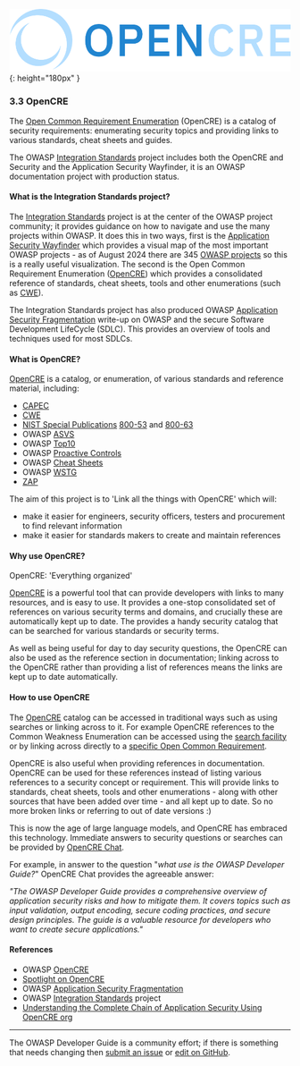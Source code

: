 ![OpenCRE logo](../assets/images/logos/opencre.png "OWASP OpenCRE"){: height="180px" }

### 3.3 OpenCRE

The [Open Common Requirement Enumeration][opencre] (OpenCRE) is a catalog of security requirements:
enumerating security topics and providing links to various standards, cheat sheets and guides.

The OWASP [Integration Standards][intstand] project includes both the OpenCRE and Security
and the Application Security Wayfinder, it is an OWASP documentation project with production status.

#### What is the Integration Standards project?

The [Integration Standards][intstand] project is at the center of the OWASP project community;
it provides guidance on how to navigate and use the many projects within OWASP.
It does this in two ways, first is the [Application Security Wayfinder][intstand] which provides a visual map
of the most important OWASP projects - as of August 2024 there are 345 [OWASP projects][projects]
so this is a really useful visualization.
The second is the Open Common Requirement Enumeration ([OpenCRE][opencre]) which provides a consolidated reference of
standards, cheat sheets, tools and other enumerations (such as [CWE][cwe]).

The Integration Standards project has also produced OWASP [Application Security Fragmentation][sdlc]
write-up on OWASP and the secure Software Development LifeCycle (SDLC).
This provides an overview of tools and techniques used for most SDLCs.

#### What is OpenCRE?

[OpenCRE][opencre] is a catalog, or enumeration, of various standards and reference material, including:

* [CAPEC][capecocre]
* [CWE][cweocre]
* [NIST Special Publications][nist] [800-53][nist53] and [800-63][nist63]
* OWASP [ASVS][asvs]
* OWASP [Top10][top10ocre]
* OWASP [Proactive Controls][proactiveocre]
* OWASP [Cheat Sheets][csocre]
* OWASP [WSTG][wstgocre]
* [ZAP][zapocre]

The aim of this project is to 'Link all the things with OpenCRE' which will:

* make it easier for engineers, security officers, testers and procurement to find relevant information
* make it easier for standards makers to create and maintain references

#### Why use OpenCRE?

OpenCRE: 'Everything organized'

[OpenCRE][opencre] is a powerful tool that can provide developers with links to many resources, and is easy to use.
It provides a one-stop consolidated set of references on various security terms and domains,
and crucially these are automatically kept up to date.
The provides a handy security catalog that can be searched for various standards or security terms.

As well as being useful for day to day security questions,
the OpenCRE can also be used as the reference section in documentation;
linking across to the OpenCRE rather than providing a list of references means the links are kept up to date automatically.

#### How to use OpenCRE

The [OpenCRE][opencre] catalog can be accessed in traditional ways such as using searches or linking across to it.
For example OpenCRE references to the Common Weakness Enumeration can be accessed using the [search facility][cweocre]
or by linking across directly to a [specific Open Common Requirement][cwe1002].

OpenCRE is also useful when providing references in documentation.
OpenCRE can be used for these references instead of listing various references to a security concept or requirement.
This will provide links to standards, cheat sheets, tools and other enumerations -
along with other sources that have been added over time - and all kept up to date.
So no more broken links or referring to out of date versions :)

This is now the age of large language models, and OpenCRE has embraced this technology.
Immediate answers to security questions or searches can be provided by [OpenCRE Chat][opencrechat].

For example, in answer to the question "_what use is the OWASP Developer Guide?_"
OpenCRE Chat provides the agreeable answer:

_"The OWASP Developer Guide provides a comprehensive overview of application security risks and how to mitigate them._
_It covers topics such as input validation, output encoding, secure coding practices, and secure design principles._
_The guide is a valuable resource for developers who want to create secure applications."_

#### References

* OWASP [OpenCRE][opencre]
* [Spotlight on OpenCRE][spotlight28]
* OWASP [Application Security Fragmentation][sdlc]
* OWASP [Integration Standards][intstand] project
* [Understanding the Complete Chain of Application Security Using OpenCRE org][opencretalk]

----

The OWASP Developer Guide is a community effort; if there is something that needs changing
then [submit an issue][issue0503] or [edit on GitHub][edit0503].

[asvs]: https://owasp.org/www-project-application-security-verification-standard/
[capecocre]: https://opencre.org/search/CAPEC
[csocre]: https://opencre.org/search/OWASP%20Cheat%20Sheets
[cweocre]: https://opencre.org/search/CWE
[cwe]: https://cwe.mitre.org/
[cwe1002]: https://www.opencre.org/node/standard/CWE/sectionid/1002
[edit0503]: https://github.com/OWASP/www-project-developer-guide/blob/main/draft/05-requirements/03-opencre.md
[intstand]: https://owasp.org/www-project-integration-standards/
[issue0503]: https://github.com/OWASP/DevGuide/issues/new?labels=content&template=request.md&title=Update:%2005-requirements/03-opencre
[nist]: https://csrc.nist.gov/
[nist53]: https://www.nist.gov/privacy-framework/nist-privacy-framework-and-cybersecurity-framework-nist-special-publication-800-53
[nist63]: https://pages.nist.gov/800-63-3/
[opencre]: https://www.opencre.org/
[opencrechat]: https://www.opencre.org/chatbot
[opencretalk]: https://www.youtube.com/watch?v=VPOkT9quve0
[proactiveocre]: https://www.opencre.org/search/Proactive%20Controls
[projects]: https://owasp.org/projects/
[sdlc]: https://owasp.org/www-project-integration-standards/writeups/owasp_in_sdlc/
[spotlight28]: https://www.youtube.com/watch?v=TwNroVARmB0&list=PLUKo5k_oSrfOTl27gUmk2o-NBKvkTGw0T
[top10ocre]: https://www.opencre.org/search/OWASP%20Top%2010
[wstgocre]: https://opencre.org/search/WSTG
[zapocre]: https://opencre.org/search/ZAP
